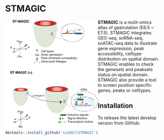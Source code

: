 # STMAGIC
<p><img src="figure/STMAGIC_readme.png" width="300px" align="left"></p>  

 **STMAGIC** is a mulit-omics atlas of gastrulation (E6.5 ~ E7.5). STMAGIC integrates GEO-seq, snRNA-seq, snATAC-seq data
to illustrate gene expression, peak accessibility, celltype distribution on spatial domain. STMAGIC enables to check 
the genesets and peaksets status on spatial domain. STMAGIC also provide a tool to screen position specific genes, peaks or celltypes.



## Installation
To release the latest develop version from GitHub:
```R
devtools::install_github('xiebb7/STMAGIC')
```
